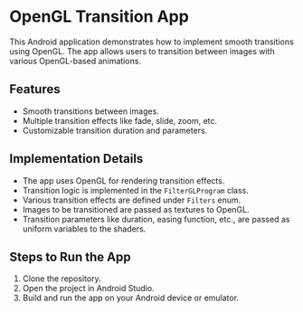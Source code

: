 # OpenGL Transition App

This Android application demonstrates how to implement smooth transitions using OpenGL. The app allows users to transition between images with various OpenGL-based animations.

## Features

- Smooth transitions between images.
- Multiple transition effects like fade, slide, zoom, etc.
- Customizable transition duration and parameters.

## Implementation Details

- The app uses OpenGL for rendering transition effects.
- Transition logic is implemented in the `FilterGLProgram` class.
- Various transition effects are defined under `Filters` enum.
- Images to be transitioned are passed as textures to OpenGL.
- Transition parameters like duration, easing function, etc., are passed as uniform variables to the shaders.


## Steps to Run the App

1. Clone the repository.
2. Open the project in Android Studio.
3. Build and run the app on your Android device or emulator.

